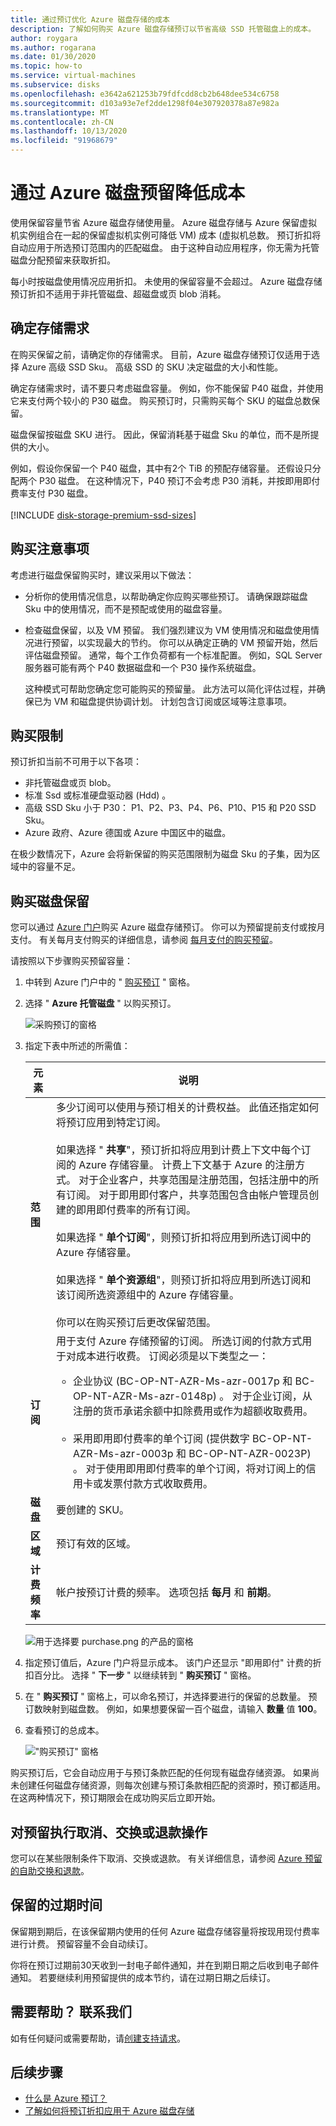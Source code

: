 ```yaml
---
title: 通过预订优化 Azure 磁盘存储的成本
description: 了解如何购买 Azure 磁盘存储预订以节省高级 SSD 托管磁盘上的成本。
author: roygara
ms.author: rogarana
ms.date: 01/30/2020
ms.topic: how-to
ms.service: virtual-machines
ms.subservice: disks
ms.openlocfilehash: e3642a621253b79fdfcdd8cb2b648dee534c6758
ms.sourcegitcommit: d103a93e7ef2dde1298f04e307920378a87e982a
ms.translationtype: MT
ms.contentlocale: zh-CN
ms.lasthandoff: 10/13/2020
ms.locfileid: "91968679"
---
```

# <a name="reduce-costs-with-azure-disks-reservation"></a>通过 Azure 磁盘预留降低成本

使用保留容量节省 Azure 磁盘存储使用量。 Azure 磁盘存储与 Azure 保留虚拟机实例组合在一起的保留虚拟机实例可降低 VM) 成本 (虚拟机总数。 预订折扣将自动应用于所选预订范围内的匹配磁盘。 由于这种自动应用程序，你无需为托管磁盘分配预留来获取折扣。

每小时按磁盘使用情况应用折扣。 未使用的保留容量不会超过。 Azure 磁盘存储预订折扣不适用于非托管磁盘、超磁盘或页 blob 消耗。

## <a name="determine-your-storage-needs"></a>确定存储需求

在购买保留之前，请确定你的存储需求。 目前，Azure 磁盘存储预订仅适用于选择 Azure 高级 SSD Sku。 高级 SSD 的 SKU 决定磁盘的大小和性能。

确定存储需求时，请不要只考虑磁盘容量。 例如，你不能保留 P40 磁盘，并使用它来支付两个较小的 P30 磁盘。 购买预订时，只需购买每个 SKU 的磁盘总数保留。

磁盘保留按磁盘 SKU 进行。 因此，保留消耗基于磁盘 Sku 的单位，而不是所提供的大小。

例如，假设你保留一个 P40 磁盘，其中有2个 TiB 的预配存储容量。 还假设只分配两个 P30 磁盘。 在这种情况下，P40 预订不会考虑 P30 消耗，并按即用即付费率支付 P30 磁盘。
<br/>
<br/>
[!INCLUDE [disk-storage-premium-ssd-sizes](../../includes/disk-storage-premium-ssd-sizes.md)]

## <a name="purchase-considerations"></a>购买注意事项

考虑进行磁盘保留购买时，建议采用以下做法：

- 分析你的使用情况信息，以帮助确定你应购买哪些预订。 请确保跟踪磁盘 Sku 中的使用情况，而不是预配或使用的磁盘容量。
- 检查磁盘保留，以及 VM 预留。 我们强烈建议为 VM 使用情况和磁盘使用情况进行预留，以实现最大的节约。 你可以从确定正确的 VM 预留开始，然后评估磁盘预留。 通常，每个工作负荷都有一个标准配置。 例如，SQL Server 服务器可能有两个 P40 数据磁盘和一个 P30 操作系统磁盘。
  
  这种模式可帮助您确定您可能购买的预留量。 此方法可以简化评估过程，并确保已为 VM 和磁盘提供协调计划。 计划包含订阅或区域等注意事项。

## <a name="purchase-restrictions"></a>购买限制

预订折扣当前不可用于以下各项：

- 非托管磁盘或页 blob。
- 标准 Ssd 或标准硬盘驱动器 (Hdd) 。
- 高级 SSD Sku 小于 P30： P1、P2、P3、P4、P6、P10、P15 和 P20 SSD Sku。
- Azure 政府、Azure 德国或 Azure 中国区中的磁盘。

在极少数情况下，Azure 会将新保留的购买范围限制为磁盘 Sku 的子集，因为区域中的容量不足。

## <a name="buy-a-disk-reservation"></a>购买磁盘保留

您可以通过 [Azure 门户](https://portal.azure.com/)购买 Azure 磁盘存储预订。 你可以为预留提前支付或按月支付。 有关每月支付购买的详细信息，请参阅 [每月支付的购买预留](../cost-management-billing/reservations/prepare-buy-reservation.md#buy-reservations-with-monthly-payments)。

请按照以下步骤购买预留容量：

1. 中转到 Azure 门户中的 " [购买预订](https://portal.azure.com/#blade/Microsoft_Azure_Reservations/CreateBlade/referrer/Browse_AddCommand) " 窗格。

1. 选择 " **Azure 托管磁盘** " 以购买预订。

    ![采购预订的窗格](media/disks-reserved-capacity/disks-reserved-purchase-reservation.png) 

1. 指定下表中所述的所需值：

   |元素  |说明  |
   |---------|---------|
   |**范围**   |  多少订阅可以使用与预订相关的计费权益。 此值还指定如何将预订应用到特定订阅。 <br/><br/> 如果选择 " **共享**"，预订折扣将应用到计费上下文中每个订阅的 Azure 存储容量。 计费上下文基于 Azure 的注册方式。 对于企业客户，共享范围是注册范围，包括注册中的所有订阅。 对于即用即付客户，共享范围包含由帐户管理员创建的即用即付费率的所有订阅。  <br/><br/>  如果选择 " **单个订阅**"，则预订折扣将应用到所选订阅中的 Azure 存储容量。 <br/><br/> 如果选择 " **单个资源组**"，则预订折扣将应用到所选订阅和该订阅所选资源组中的 Azure 存储容量。 <br/><br/> 你可以在购买预订后更改保留范围。  |
   |**订阅**  | 用于支付 Azure 存储预留的订阅。 所选订阅的付款方式用于对成本进行收费。 订阅必须是以下类型之一：<br/><ul><li> 企业协议 (BC-OP-NT-AZR-Ms-azr-0017p 和 BC-OP-NT-AZR-Ms-azr-0148p) 。 对于企业订阅，从注册的货币承诺余额中扣除费用或作为超额收取费用。</li><br/><li>采用即用即付费率的单个订阅 (提供数字 BC-OP-NT-AZR-Ms-azr-0003p 和 BC-OP-NT-AZR-0023P) 。 对于使用即用即付费率的单个订阅，将对订阅上的信用卡或发票付款方式收取费用。</li></ul>    |
   | **磁盘** | 要创建的 SKU。 |
   | **区域** | 预订有效的区域。 |
   | **计费频率** | 帐户按预订计费的频率。 选项包括 **每月** 和 **前期**。 |

    ![用于选择要 purchase.png 的产品的窗格](media/disks-reserved-capacity/premium-ssd-reserved-purchase-selection.png)

1. 指定预订值后，Azure 门户将显示成本。 该门户还显示 "即用即付" 计费的折扣百分比。 选择 " **下一步** " 以继续转到 " **购买预订** " 窗格。

1. 在 " **购买预订** " 窗格上，可以命名预订，并选择要进行的保留的总数量。 预订数映射到磁盘数。 例如，如果想要保留一百个磁盘，请输入 **数量** 值 **100**。

1. 查看预订的总成本。

    !["购买预订" 窗格](media/disks-reserved-capacity/premium-ssd-reserved-selecting-sku-total-purchase.png)

购买预订后，它会自动应用于与预订条款匹配的任何现有磁盘存储资源。 如果尚未创建任何磁盘存储资源，则每次创建与预订条款相匹配的资源时，预订都适用。 在这两种情况下，预订期限会在成功购买后立即开始。

## <a name="cancel-exchange-or-refund-reservations"></a>对预留执行取消、交换或退款操作

您可以在某些限制条件下取消、交换或退款。 有关详细信息，请参阅 [Azure 预留的自助交换和退款](../cost-management-billing/reservations/exchange-and-refund-azure-reservations.md)。

## <a name="expiration-of-a-reservation"></a>保留的过期时间

保留期到期后，在该保留期内使用的任何 Azure 磁盘存储容量将按现用现付费率进行计费。 预留容量不会自动续订。

你将在预订过期前30天收到一封电子邮件通知，并在到期日期之后收到电子邮件通知。 若要继续利用预留提供的成本节约，请在过期日期之后续订。

## <a name="need-help-contact-us"></a>需要帮助？ 联系我们

如有任何疑问或需要帮助，请[创建支持请求](https://go.microsoft.com/fwlink/?linkid=2083458)。

## <a name="next-steps"></a>后续步骤

- [什么是 Azure 预订？](../cost-management-billing/reservations/save-compute-costs-reservations.md)
- [了解如何将预订折扣应用于 Azure 磁盘存储](../cost-management-billing/reservations/understand-disk-reservations.md)